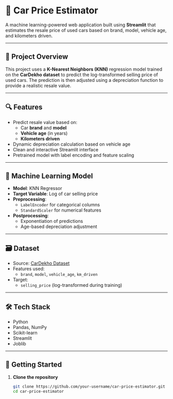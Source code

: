 # 🚗 Car Price Estimator

A machine learning-powered web application built using **Streamlit** that estimates the resale price of used cars based on brand, model, vehicle age, and kilometers driven.

---

## 📌 Project Overview

This project uses a **K-Nearest Neighbors (KNN)** regression model trained on the **CarDekho dataset** to predict the log-transformed selling price of used cars. The prediction is then adjusted using a depreciation function to provide a realistic resale value.

---

## 🔍 Features

- Predict resale value based on:
  - Car **brand** and **model**
  - **Vehicle age** (in years)
  - **Kilometers driven**
- Dynamic depreciation calculation based on vehicle age
- Clean and interactive Streamlit interface
- Pretrained model with label encoding and feature scaling

---

## 🧠 Machine Learning Model

- **Model**: KNN Regressor
- **Target Variable**: Log of car selling price
- **Preprocessing**:
  - `LabelEncoder` for categorical columns
  - `StandardScaler` for numerical features
- **Postprocessing**:
  - Exponentiation of predictions
  - Age-based depreciation adjustment

---

## 🗃️ Dataset

- Source: [CarDekho Dataset](./cardekho_dataset.csv)
- Features used:
  - `brand`, `model`, `vehicle_age`, `km_driven`
- Target:
  - `selling_price` (log-transformed during training)

---

## 🛠️ Tech Stack

- Python
- Pandas, NumPy
- Scikit-learn
- Streamlit
- Joblib

---

## 🚀 Getting Started

1. **Clone the repository**
   ```bash
   git clone https://github.com/your-username/car-price-estimator.git
   cd car-price-estimator
